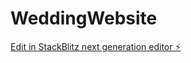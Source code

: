 # WeddingWebsite

[Edit in StackBlitz next generation editor ⚡️](https://stackblitz.com/~/github.com/Karthik7090/WeddingWebsite)